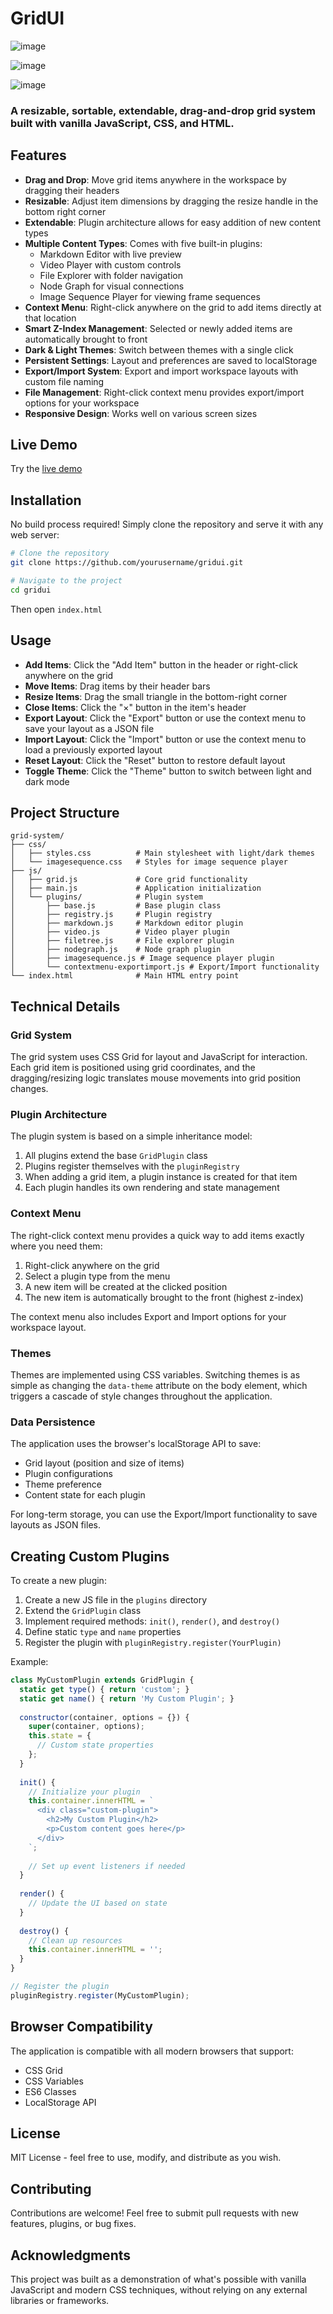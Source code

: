 # GridUI

![image](https://github.com/user-attachments/assets/c4c86932-07ae-4048-9a42-034f6a1c3674)

![image](https://github.com/user-attachments/assets/bccc7c09-6f7a-4f4b-ba72-ef2d2bdaa2e7)

![image](https://github.com/user-attachments/assets/25cf783f-eb0d-4344-8e84-24abf16444e3)

### A resizable, sortable, extendable, drag-and-drop grid system built with vanilla JavaScript, CSS, and HTML.

## Features

- **Drag and Drop**: Move grid items anywhere in the workspace by dragging their headers
- **Resizable**: Adjust item dimensions by dragging the resize handle in the bottom right corner
- **Extendable**: Plugin architecture allows for easy addition of new content types
- **Multiple Content Types**: Comes with five built-in plugins:
  - Markdown Editor with live preview
  - Video Player with custom controls
  - File Explorer with folder navigation
  - Node Graph for visual connections
  - Image Sequence Player for viewing frame sequences
- **Context Menu**: Right-click anywhere on the grid to add items directly at that location
- **Smart Z-Index Management**: Selected or newly added items are automatically brought to front
- **Dark & Light Themes**: Switch between themes with a single click
- **Persistent Settings**: Layout and preferences are saved to localStorage
- **Export/Import System**: Export and import workspace layouts with custom file naming
- **File Management**: Right-click context menu provides export/import options for your workspace
- **Responsive Design**: Works well on various screen sizes

## Live Demo

Try the [live demo](http://localhost:8000/grid-system/)

## Installation

No build process required! Simply clone the repository and serve it with any web server:

```bash
# Clone the repository
git clone https://github.com/yourusername/gridui.git

# Navigate to the project
cd gridui
```

Then open `index.html`

## Usage

- **Add Items**: Click the "Add Item" button in the header or right-click anywhere on the grid
- **Move Items**: Drag items by their header bars
- **Resize Items**: Drag the small triangle in the bottom-right corner
- **Close Items**: Click the "×" button in the item's header
- **Export Layout**: Click the "Export" button or use the context menu to save your layout as a JSON file
- **Import Layout**: Click the "Import" button or use the context menu to load a previously exported layout
- **Reset Layout**: Click the "Reset" button to restore default layout
- **Toggle Theme**: Click the "Theme" button to switch between light and dark mode

## Project Structure

```
grid-system/
├── css/
│   ├── styles.css          # Main stylesheet with light/dark themes
│   └── imagesequence.css   # Styles for image sequence player
├── js/
│   ├── grid.js             # Core grid functionality
│   ├── main.js             # Application initialization
│   └── plugins/            # Plugin system
│       ├── base.js         # Base plugin class
│       ├── registry.js     # Plugin registry
│       ├── markdown.js     # Markdown editor plugin
│       ├── video.js        # Video player plugin
│       ├── filetree.js     # File explorer plugin
│       ├── nodegraph.js    # Node graph plugin
│       ├── imagesequence.js # Image sequence player plugin
│       └── contextmenu-exportimport.js # Export/Import functionality
└── index.html              # Main HTML entry point
```

## Technical Details

### Grid System

The grid system uses CSS Grid for layout and JavaScript for interaction. Each grid item is positioned using grid coordinates, and the dragging/resizing logic translates mouse movements into grid position changes.

### Plugin Architecture

The plugin system is based on a simple inheritance model:

1. All plugins extend the base `GridPlugin` class
2. Plugins register themselves with the `pluginRegistry`
3. When adding a grid item, a plugin instance is created for that item
4. Each plugin handles its own rendering and state management

### Context Menu

The right-click context menu provides a quick way to add items exactly where you need them:

1. Right-click anywhere on the grid
2. Select a plugin type from the menu
3. A new item will be created at the clicked position
4. The new item is automatically brought to the front (highest z-index)

The context menu also includes Export and Import options for your workspace layout.

### Themes

Themes are implemented using CSS variables. Switching themes is as simple as changing the `data-theme` attribute on the body element, which triggers a cascade of style changes throughout the application.

### Data Persistence

The application uses the browser's localStorage API to save:
- Grid layout (position and size of items)
- Plugin configurations
- Theme preference
- Content state for each plugin

For long-term storage, you can use the Export/Import functionality to save layouts as JSON files.

## Creating Custom Plugins

To create a new plugin:

1. Create a new JS file in the `plugins` directory
2. Extend the `GridPlugin` class
3. Implement required methods: `init()`, `render()`, and `destroy()`
4. Define static `type` and `name` properties
5. Register the plugin with `pluginRegistry.register(YourPlugin)`

Example:

```javascript
class MyCustomPlugin extends GridPlugin {
  static get type() { return 'custom'; }
  static get name() { return 'My Custom Plugin'; }
  
  constructor(container, options = {}) {
    super(container, options);
    this.state = {
      // Custom state properties
    };
  }
  
  init() {
    // Initialize your plugin
    this.container.innerHTML = `
      <div class="custom-plugin">
        <h2>My Custom Plugin</h2>
        <p>Custom content goes here</p>
      </div>
    `;
    
    // Set up event listeners if needed
  }
  
  render() {
    // Update the UI based on state
  }
  
  destroy() {
    // Clean up resources
    this.container.innerHTML = '';
  }
}

// Register the plugin
pluginRegistry.register(MyCustomPlugin);
```

## Browser Compatibility

The application is compatible with all modern browsers that support:
- CSS Grid
- CSS Variables
- ES6 Classes
- LocalStorage API

## License

MIT License - feel free to use, modify, and distribute as you wish.

## Contributing

Contributions are welcome! Feel free to submit pull requests with new features, plugins, or bug fixes.

## Acknowledgments

This project was built as a demonstration of what's possible with vanilla JavaScript and modern CSS techniques, without relying on any external libraries or frameworks.
